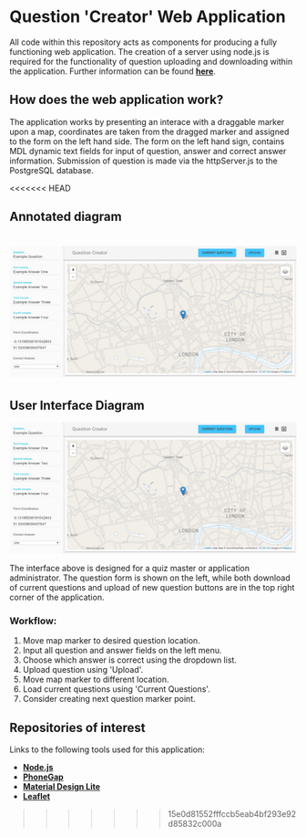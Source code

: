# Question 'Creator' Web Application

All code within this repository acts as components for producing a fully functioning web application. The creation of a server using node.js is required for the functionality of question uploading and downloading within the application. Further information can be found **[here](https://github.com/RJHCarto/Server)**.

## How does the web application work?

The application works by presenting an interace with a draggable marker upon a map, coordinates are taken from the dragged marker and assigned to the form on the left hand side. The form on the left hand sign, contains MDL dynamic text fields for input of question, answer and correct answer information. Submission of question is made via the httpServer.js to the PostgreSQL database.

<<<<<<< HEAD
## Annotated diagram
![alt text](https://github.com/RJHCarto/Questions/blob/master/ucesrh1/www/img/WebApp.PNG)
=======
## User Interface Diagram
![alt text](https://github.com/RJHCarto/Questions/blob/master/ucesrh1/www/img/WebApp.PNG)

The interface above is designed for a quiz master or application administrator. The question form is shown on the left, while both download of current questions and upload of new question buttons are in the top right corner of the application.

### Workflow:
1. Move map marker to desired question location.
2. Input all question and answer fields on the left menu.
3. Choose which answer is correct using the dropdown list.
4. Upload question using 'Upload'.
5. Move map marker to different location.
6. Load current questions using 'Current Questions'.
7. Consider creating next question marker point.

## Repositories of interest
Links to the following tools used for this application:
- **[Node.js](https://github.com/nodejs)**
- **[PhoneGap](https://github.com/phonegap)**
- **[Material Design Lite](https://github.com/google/material-design-lite)**
- **[Leaflet](https://github.com/Leaflet/Leaflet)**
>>>>>>> 15e0d81552fffccb5eab4bf293e92d85832c000a
